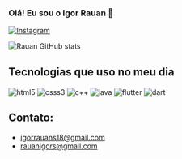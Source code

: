 
### Olá! Eu sou o Igor Rauan 👋

[![Instagram](https://img.shields.io/badge/Instagram-E4405F?style=for-the-badge&logo=instagram&logoColor=white)](https://www.instagram.com/igorrauan_/)

![Rauan GitHub stats](https://github-readme-stats.vercel.app/api?username=rauanigor&show_icons=true&theme=dracula)

## Tecnologias que uso no meu dia

<div style="display: inline-block">
    <img align="center" alt="html5" src="https://img.shields.io/badge/HTML5-E34F26?style=for-the-badge&logo=html5&logoColor=white">
    <img align="center" alt="csss3" src="https://img.shields.io/badge/CSS3-1572B6?style=for-the-badge&logo=css3&logoColor=white">
    <img align="center" alt="c++" src="https://img.shields.io/badge/C%2B%2B-00599C?style=for-the-badge&logo=c%2B%2B&logoColor=white">
    <img align="center" alt="java" src="https://img.shields.io/badge/Java-ED8B00?style=for-the-badge&logo=openjdk&logoColor=white">
    <img align="center" alt="flutter" src="https://img.shields.io/badge/Flutter-02569B?style=for-the-badge&logo=flutter&logoColor=white">
    <img align="center" alt="dart" src="https://img.shields.io/badge/Dart-0175C2?style=for-the-badge&logo=dart&logoColor=white">
</div><br/>

## Contato:
- [igorrauans18@gmail.com](mailto:rauanigors@gmail.com)
- [rauanigors@gmail.com](mailto:rauanigors@gmail.com)
